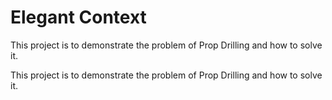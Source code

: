 # Elegant Context
This project is to demonstrate the problem of Prop Drilling and how to solve it.

This project is to demonstrate the problem of Prop Drilling and how to solve it.

